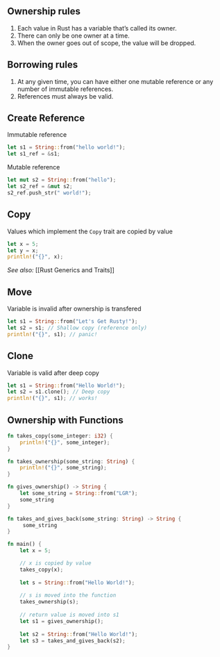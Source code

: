 ## Ownership rules 
1. Each value in Rust has a variable that’s called its owner. 
2. There can only be one owner at a time. 
3. When the owner goes out of scope, the value will be dropped. 

## Borrowing rules 
1. At any given time, you can have either one mutable reference or any number of immutable references. 
2. References must always be valid.

## Create Reference

Immutable reference
```rust
let s1 = String::from("hello world!"); 
let s1_ref = &s1;
```

Mutable reference
```rust
let mut s2 = String::from("hello");
let s2_ref = &mut s2;
s2_ref.push_str(" world!");
```

## Copy

Values which implement the `Copy` trait are copied by value
```rust 
let x = 5;
let y = x;
println!("{}", x);
```

*See also:* [[Rust Generics and Traits]]

## Move

Variable is invalid after ownership is transfered
```rust
let s1 = String::from("Let's Get Rusty!"); 
let s2 = s1; // Shallow copy (reference only)
println!("{}", s1); // panic!
```

## Clone

Variable is valid after deep copy
```rust
let s1 = String::from("Hello World!");
let s2 = s1.clone(); // Deep copy 
println!("{}", s1); // works!
```

## Ownership with Functions

```rust
fn takes_copy(some_integer: i32) { 
    println!("{}", some_integer);
}

fn takes_ownership(some_string: String) {
    println!("{}", some_string);
}

fn gives_ownership() -> String {
    let some_string = String::from("LGR");
    some_string
}

fn takes_and_gives_back(some_string: String) -> String { 
     some_string
}

fn main() {
    let x = 5;

    // x is copied by value
    takes_copy(x); 
    
    let s = String::from("Hello World!"); 
    
    // s is moved into the function 
    takes_ownership(s);
    
    // return value is moved into s1 
    let s1 = gives_ownership();
    
    let s2 = String::from("Hello World!");
    let s3 = takes_and_gives_back(s2);
}
```




